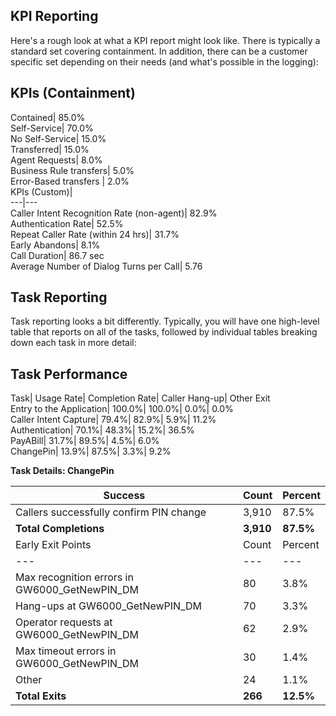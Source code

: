 ## **KPI Reporting**

Here's a rough look at what a KPI report might look like.  There is typically a standard set covering containment.  In addition, there can be a customer specific set depending on their needs (and what's possible in the logging):

 

KPIs (Containment)  
---  
   Contained| 85.0%  
           Self-Service| 70.0%  
           No Self-Service| 15.0%  
     Transferred| 15.0%  
           Agent Requests|   8.0%  
           Business Rule   transfers|   5.0%  
           Error-Based transfers  |   2.0%  
KPIs (Custom)|    
---|---  
Caller Intent Recognition Rate (non-agent)| 82.9%  
Authentication Rate| 52.5%  
Repeat Caller Rate (within 24 hrs)| 31.7%  
Early Abandons| 8.1%  
Call Duration| 86.7 sec  
Average Number of Dialog Turns   per Call| 5.76  
  
## **Task Reporting**

Task reporting looks a bit differently.  Typically, you will have one high-level table that reports on all of the tasks, followed by individual tables breaking down each task in more detail:

 

**Task Performance**  
---  
Task| Usage   Rate| Completion Rate| Caller  Hang-up| Other   Exit  
Entry to the Application| 100.0%| 100.0%| 0.0%| 0.0%  
Caller Intent Capture| 79.4%| 82.9%| 5.9%| 11.2%  
Authentication| 70.1%| 48.3%| 15.2%| 36.5%  
PayABill| 31.7%| 89.5%| 4.5%| 6.0%  
ChangePin| 13.9%| 87.5%| 3.3%| 9.2%  
  
**Task Details:   ChangePin**

Success| Count| Percent  
---|---|---  
Callers   successfully confirm PIN change| 3,910| 87.5%  
**Total    Completions**| **3,910**| **87.5%**  
Early   Exit Points| Count| Percent  
---|---|---  
Max recognition errors in GW6000_GetNewPIN_DM| 80| 3.8%  
Hang-ups at GW6000_GetNewPIN_DM| 70| 3.3%  
Operator requests at GW6000_GetNewPIN_DM| 62| 2.9%  
Max timeout errors in GW6000_GetNewPIN_DM| 30| 1.4%  
Other| 24| 1.1%  
**Total    Exits**| **266**| **12.5%**
